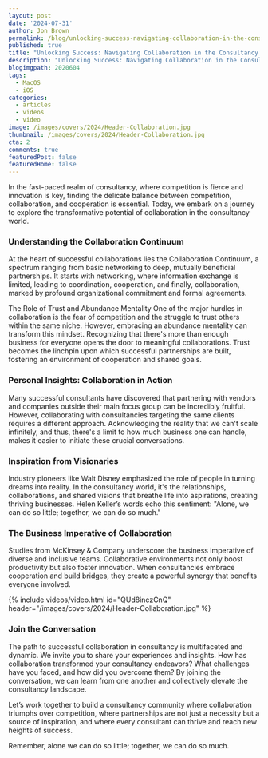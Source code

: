 ```yaml
---
layout: post
date: '2024-07-31'
author: Jon Brown
permalink: /blog/unlocking-success-navigating-collaboration-in-the-consultancy-world/
published: true
title: "Unlocking Success: Navigating Collaboration in the Consultancy World"
description: "Unlocking Success: Navigating Collaboration in the Consultancy World"
blogimgpath: 2020604
tags:
  - MacOS
  - iOS
categories:
  - articles
  - videos
  - video
image: /images/covers/2024/Header-Collaboration.jpg
thumbnail: /images/covers/2024/Header-Collaboration.jpg
cta: 2
comments: true
featuredPost: false
featuredHome: false
---
```

In the fast-paced realm of consultancy, where competition is fierce and innovation is key, finding the delicate balance between competition, collaboration, and cooperation is essential. Today, we embark on a journey to explore the transformative potential of collaboration in the consultancy world.

### Understanding the Collaboration Continuum
At the heart of successful collaborations lies the Collaboration Continuum, a spectrum ranging from basic networking to deep, mutually beneficial partnerships. It starts with networking, where information exchange is limited, leading to coordination, cooperation, and finally, collaboration, marked by profound organizational commitment and formal agreements.

The Role of Trust and Abundance Mentality
One of the major hurdles in collaboration is the fear of competition and the struggle to trust others within the same niche. However, embracing an abundance mentality can transform this mindset. Recognizing that there's more than enough business for everyone opens the door to meaningful collaborations. Trust becomes the linchpin upon which successful partnerships are built, fostering an environment of cooperation and shared goals.

### Personal Insights: Collaboration in Action
Many successful consultants have discovered that partnering with vendors and companies outside their main focus group can be incredibly fruitful. However, collaborating with consultancies targeting the same clients requires a different approach. Acknowledging the reality that we can't scale infinitely, and thus, there's a limit to how much business one can handle, makes it easier to initiate these crucial conversations.

### Inspiration from Visionaries
Industry pioneers like Walt Disney emphasized the role of people in turning dreams into reality. In the consultancy world, it's the relationships, collaborations, and shared visions that breathe life into aspirations, creating thriving businesses. Helen Keller’s words echo this sentiment: "Alone, we can do so little; together, we can do so much."

### The Business Imperative of Collaboration
Studies from McKinsey & Company underscore the business imperative of diverse and inclusive teams. Collaborative environments not only boost productivity but also foster innovation. When consultancies embrace cooperation and build bridges, they create a powerful synergy that benefits everyone involved.

{% include videos/video.html id="QUd8inczCnQ" header="/images/covers/2024/Header-Collaboration.jpg" %}

### Join the Conversation
The path to successful collaboration in consultancy is multifaceted and dynamic. We invite you to share your experiences and insights. How has collaboration transformed your consultancy endeavors? What challenges have you faced, and how did you overcome them? By joining the conversation, we can learn from one another and collectively elevate the consultancy landscape.

Let’s work together to build a consultancy community where collaboration triumphs over competition, where partnerships are not just a necessity but a source of inspiration, and where every consultant can thrive and reach new heights of success.

Remember, alone we can do so little; together, we can do so much.